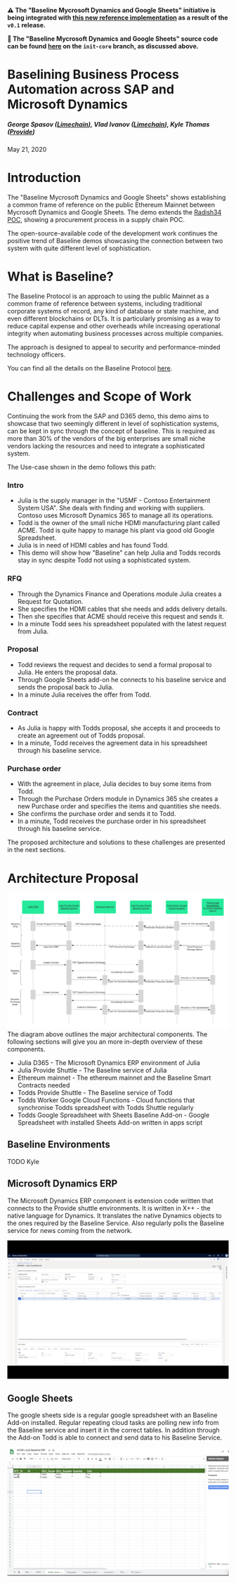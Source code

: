 **⚠️ The "Baseline Mycrosoft Dynamics and Google Sheets" initiative is being integrated with [this new reference implementation](https://github.com/ethereum-oasis-op/baseline/tree/main/examples/shuttle-app) as a result of the `v0.1` release.**

**🚀 The "Baseline Mycrosoft Dynamics and Google Sheets" source code can be found [here](https://github.com/ethereum-oasis-op/baseline/tree/init-core/examples/google-sheets-connector) on the `init-core` branch, as discussed above.**

# Baselining Business Process Automation across SAP and Microsoft Dynamics

##### George Spasov ([Limechain](https://limechain.tech)), Vlad Ivanov ([Limechain](https://limechain.tech)), Kyle Thomas ([Provide](https://provide.services))

May 21, 2020

# Introduction

The "Baseline Mycrosoft Dynamics and Google Sheets" shows establishing a common frame of reference on the public Ethereum Mainnet between Mycrosoft Dynamics and Google Sheets. The demo extends the [Radish34 POC](https://docs.baseline-protocol.org/bri/radish34/radish34-explained), showing a procurement process in a supply chain POC.

The open-source-available code of the development work continues the positive trend of Baseline demos showcasing the connection between two system with quite different level of sophistication.

# What is Baseline?

The Baseline Protocol is an approach to using the public Mainnet as a common frame of reference between systems, including traditional corporate systems of record, any kind of database or state machine, and even different blockchains or DLTs. It is particularly promising as a way to reduce capital expense and other overheads while increasing operational integrity when automating business processes across multiple companies.

The approach is designed to appeal to security and performance-minded technology officers.

You can find all the details on the Baseline Protocol [here](https://docs.baseline-protocol.org/baseline-protocol/protocol).

# Challenges and Scope of Work

Continuing the work from the SAP and D365 demo, this demo aims to showcase that two seemingly different in level of sophistication systems, can be kept in sync through the concept of baseline. This is required as more than 30% of the vendors of the big enterprises are small niche vendors lacking the resources and need to integrate a sophisticated system.

The Use-case shown in the demo follows this path:

### Intro
- Julia is the supply manager in the "USMF - Contoso Entertainment System USA". She deals with finding and working with suppliers. Contoso uses Microsoft Dynamics 365 to manage all its operations.
- Todd is the owner of the small niche HDMI manufacturing plant called ACME. Todd is quite happy to manage his plant via good old Google Spreadsheet.
- Julia is in need of HDMI cables and has found Todd.
- This demo will show how "Baseline" can help Julia and Todds records stay in sync despite Todd not using a sophisticated system.

### RFQ

- Through the Dynamics Finance and Operations module Julia creates a Request for Quotation.
- She specifies the HDMI cables that she needs and adds delivery details.
- Then she specifies that ACME should receive this request and sends it.
- In a minute Todd sees his spreadsheet populated with the latest request from Julia.

### Proposal

- Todd reviews the request and decides to send a formal proposal to Julia. He enters the proposal data.
- Through Google Sheets add-on he connects to his baseline service and sends the proposal back to Julia.
- In a minute Julia receives the offer from Todd.

### Contract

- As Julia is happy with Todds proposal, she accepts it and proceeds to create an agreement out of Todds proposal.
- In a minute, Todd receives the agreement data in his spreadsheet through his baseline service.

### Purchase order

- With the agreement in place, Julia decides to buy some items from Todd.
- Through the Purchase Orders module in Dynamics 365 she creates a new Purchase order and specifies the items and quantities she needs.
- She confirms the purchase order and sends it to Todd.
- In a minute, Todd receives the purchase order in his spreadsheet through his baseline service.

The proposed architecture and solutions to these challenges are presented in the next sections.

# Architecture Proposal
![Sequence Diagram](images/sequence-diagram.png)
The diagram above outlines the major architectural components. The following sections will give you an more in-depth overview of these components.

- Julia D365 - The Microsoft Dynamics ERP environment of Julia
- Julia Provide Shuttle - The Baseline service of Julia
- Ethereum mainnet - The ethereum mainnet and the Baseline Smart Contracts needed
- Todds Provide Shuttle - The Baseline service of Todd
- Todds Worker Google Cloud Functions - Cloud functions that synchronise Todds spreadsheet with Todds Shuttle regularly
- Todds Google Spreadsheet with Sheets Baseline Add-on - Google Spreadsheet with installed Sheets Add-on written in apps script

## Baseline Environments
TODO Kyle

## Microsoft Dynamics ERP
The Microsoft Dynamics ERP component is extension code written that connects to the Provide shuttle environments. It is written in X++ - the native language for Dynamics. It translates the native Dynamics objects to the ones required by the Baseline Service. Also regularly polls the Baseline service for news coming from the network.

![Microsoft Dynamics](images/dynamics.png)

## Google Sheets
The google sheets side is a regular google spreadsheet with an Baseline Add-on installed. Regular repeating cloud tasks are polling new info from the Baseline service and insert it in the correct tables. In addition through the Add-on Todd is able to connect and send data to his Baseline Service.

![Google Sheets](images/sheets.png)
